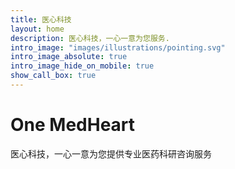 ```yaml
---
title: 医心科技
layout: home
description: 医心科技，一心一意为您服务.
intro_image: "images/illustrations/pointing.svg"
intro_image_absolute: true
intro_image_hide_on_mobile: true
show_call_box: true
---
```




# One MedHeart



医心科技，一心一意为您提供专业医药科研咨询服务
